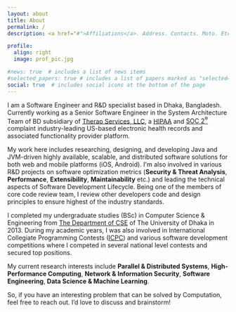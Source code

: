 ```yaml
---
layout: about
title: About
permalink: /
description: <a href="#">Affiliations</a>. Address. Contacts. Moto. Etc.

profile:
  align: right
  image: prof_pic.jpg

#news: true  # includes a list of news items
#selected_papers: true # includes a list of papers marked as "selected={true}"
social: true  # includes social icons at the bottom of the page
---
```


I am a Software Engineer and R&D specialist based in Dhaka, Bangladesh. Currently working as a Senior Software Engineer in the System Architecture Team of BD subsidiary of [Therap Services, LLC](https://www.therapservices.net/), a [HIPAA](https://www.hhs.gov/hipaa/index.html) and [SOC 2<sup>®</sup>](https://www.aicpa.org/interestareas/frc/assuranceadvisoryservices/aicpasoc2report.html) complaint industry-leading US-based electronic health records and associated functionality provider platform.

My work here includes researching, designing, and developing Java and JVM-driven highly available, scalable, and distributed software solutions for both web and mobile platforms (iOS, Android). I'm also involved in various R&D projects on software optimization metrics (**Security & Threat Analysis**, **Performance**, **Extensibility**, **Maintainability** etc.) and leading the technical aspects of Software Development Lifecycle. Being one of the members of core code review team, I review other developers code and design principles to ensure highest of the industry standards.  

I completed my undergraduate studies (BSc) in Computer Science & Engineering from [The Department of CSE](http://www.cse.du.ac.bd/) of The University of Dhaka in 2013. During my academic years, I was also involved in International Collegiate Programming Contests ([ICPC](https://icpc.global/)) and various software development competitions where I competed in several national level contests and secured top positions.

My current research interests include **Parallel & Distributed Systems**, **High-Performance Computing**, **Network & Information Security**, **Software Engineering**, **Data Science & Machine Learning**.

So, if you have an interesting problem that can be solved by Computation, feel free to reach out. I’d love to discuss and brainstorm!
